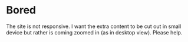 # Bored
The site is not responsive. 
I want the extra content to be cut out in small device but rather is coming zoomed in (as in desktop view).
Please help.